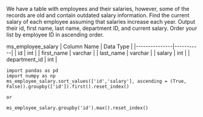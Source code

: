 We have a table with employees and their salaries, however, some of the records are old and contain outdated salary information. 
Find the current salary of each employee assuming that salaries increase each year. 
Output their id, first name, last name, department ID, and current salary. Order your list by employee ID in ascending order.

ms_employee_salary
| Column Name   | Data Type |
|---------------|-----------|
| id            | int       |
| first_name    | varchar   |
| last_name     | varchar   |
| salary        | int       |
| department_id | int       |

```
import pandas as pd
import numpy as np
ms_employee_salary.sort_values(['id','salary'], ascending = (True, False)).groupby(['id']).first().reset_index()

or

ms_employee_salary.groupby('id').max().reset_index()
```
